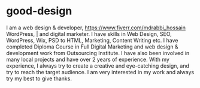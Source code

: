 # good-design
I am a web design &amp; developer, https://www.fiverr.com/mdrabbi_hossain  WordPress, | and digital marketer. I have skills in Web Design, SEO, WordPress, Wix, PSD to HTML, Marketing, Content Writing etc. I have completed Diploma Course in Full Digital Marketing and web design &amp; development work from Outsourcing Institute. I have also been involved in many local projects and have over 2 years of experience. With my experience, I always try to create a creative and eye-catching design, and try to reach the target audience. I am very interested in my work and always try my best to give thanks.
